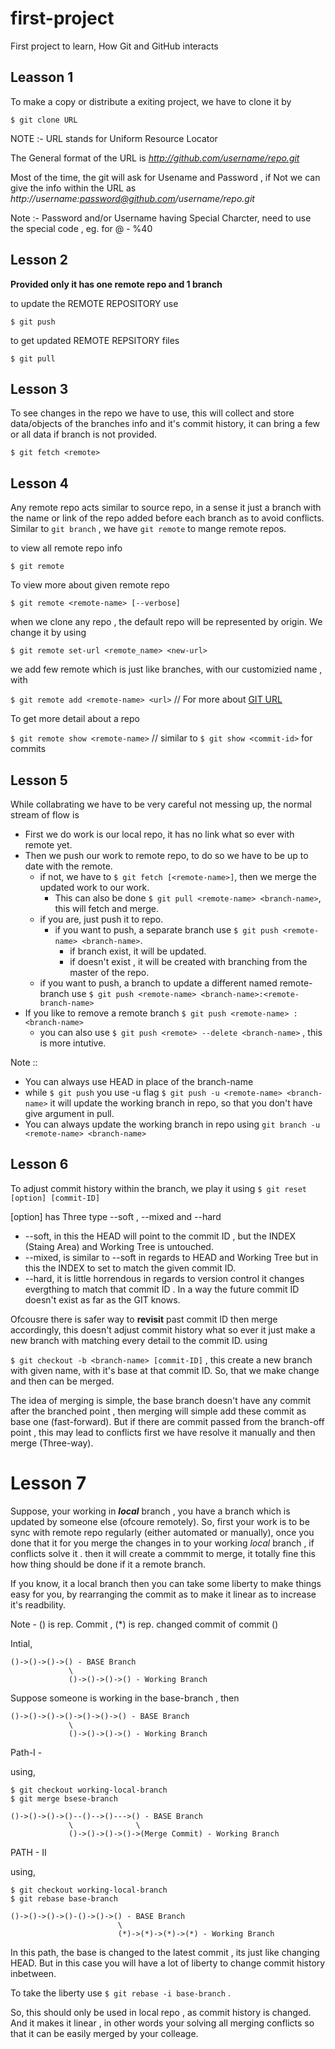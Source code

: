 # first-project
First project to learn, How Git and GitHub interacts

## Leasson 1

To make a copy or distribute a exiting project, we have to clone it by

`$ git clone URL`

NOTE :- URL stands for Uniform Resource Locator

The General format of the URL is *http://github.com/username/repo.git*

Most of the time, the git will ask for Usename and Password , if Not we can give
the info within the URL as
*http://username:password@github.com/username/repo.git*

Note :- Password and/or Username having Special Charcter, need to use the special code , eg. for @ - %40

## Lesson 2

**Provided only it has one remote repo and 1 branch**

to update the REMOTE REPOSITORY use

`$ git push`

to get updated REMOTE REPSITORY files

`$ git pull`

## Lesson 3

To see changes in the repo we have to use, this will collect and store data/objects of the branches info and
it's commit history, it can bring a few or all data if branch is not provided.

`$ git fetch <remote>`

## Lesson 4

Any remote repo acts similar to source repo, in a sense it just a branch with the name or link of the repo added
before each branch as to avoid conflicts. Similar to `git branch` , we have `git remote` to mange remote repos.

to view all remote repo info

`$ git remote` 

To view more about given remote repo

`$ git remote <remote-name> [--verbose]` 

when we clone any repo , the default repo will be represented by origin. We change it by using

`$ git remote set-url <remote_name> <new-url>`

we add few remote which is just like branches, with our customizied name , with

`$ git remote add <remote-name> <url>` // For more about [GIT URL](https://git-scm.com/docs/git-push#URLS)

To get more detail about a repo

`$ git remote show <remote-name>` // similar to `$ git show <commit-id>` for commits 

## Lesson 5

While collabrating we have to be very careful not messing up, the normal stream of flow is 

* First we do work is our local repo, it has no link what so ever with remote yet.
* Then we push our work to remote repo, to do so we have to be up to date with the remote.
    * if not, we have to `$ git fetch [<remote-name>]`, then we merge the updated work to our work.
        * This can also be done `$ git pull <remote-name> <branch-name>`, this will fetch and merge.
    * if you are, just push it to repo.
        * if you want to push, a separate branch use `$ git push <remote-name> <branch-name>`.
            * if branch exist, it will be updated.
            * if doesn't exist , it will be created with branching from the master of the repo.
    * if you want to push, a branch to update a different named remote-branch use `$ git push <remote-name> <branch-name>:<remote-branch-name>` 
* If you like to remove a remote branch `$ git push <remote-name> :<branch-name>`
    * you can also use `$ git push <remote> --delete <branch-name>` , this is more intutive.

Note ::
* You can always use HEAD in place of the branch-name
* while `$ git push` you use -u flag `$ git push -u <remote-name> <branch-name>` it will update the working branch in repo, so that you don't have give <branch-name> argument in pull.
* You can always update the working branch in repo using `git branch -u <remote-name> <branch-name>`  

## Lesson 6

To adjust commit history within the branch, we play it using `$ git reset [option] [commit-ID]`

\[option\] has Three type --soft , --mixed and --hard

* --soft, in this the HEAD will point to the commit ID , but the INDEX (Staing Area) and Working Tree is untouched.
* --mixed, is similar to --soft in regards to HEAD and Working Tree but in this the INDEX to set to match the given commit ID.
* --hard, it is little horrendous in regards to version control it changes evergthing to match that commit ID . In a way the future commit ID doesn't exist as far as the GIT knows.


Ofcousre there is safer way to **revisit** past commit ID then merge accordingly, this doesn't adjust commit history what so ever 
it just make a new branch with matching every detail to the commit ID. using

`$ git checkout -b <branch-name> [commit-ID]` , this create a new branch with given name, with it's base at that commit ID. So, that we make change and then can be merged.
 
The idea of merging is simple, the base branch doesn't have any commit after the branched point , then merging will simple add 
these commit as base one (fast-forward). But if there are commit passed from the branch-off point , this may lead to conflicts
first we have resolve it manually and then merge (Three-way).

# Lesson 7

Suppose, your working in **_local_** branch , you have a branch which is updated by someone else (ofcoure remotely).
So, first your work is to be sync with remote repo regularly (either automated or manually), once you done that it for you merge 
the changes in to your working *local* branch , if conflicts solve it . then it will create a commmit to merge, it totally fine
this how thing should be done if it a remote branch.

If you know, it a local branch then you can take some liberty to make things easy for you, by rearranging the commit as to make it linear as to increase it's readbility.

Note - () is rep. Commit , (*) is rep. changed commit of commit () 

Intial, 

```
()->()->()->() - BASE Branch
             \
             ()->()->()->() - Working Branch 
```

Suppose someone is working in the base-branch , then 

```
()->()->()->()->()->()->() - BASE Branch
             \
             ()->()->()->() - Working Branch 
```

Path-I - 

using,

```
$ git checkout working-local-branch
$ git merge bsese-branch

```

```
()->()->()->()--()-->()--->() - BASE Branch
             \              \
             ()->()->()->()->(Merge Commit) - Working Branch 
```

PATH - II

using,

```
$ git checkout working-local-branch
$ git rebase base-branch
```
```
()->()->()->()-()->()->() - BASE Branch
                        \
                        (*)->(*)->(*)->(*) - Working Branch 
```

In this path, the base is changed to the latest commit , its just like changing HEAD. But in this case you will have a lot
of liberty to change commit history inbetween.

To take the liberty use `$ git rebase -i base-branch` .

So, this should only be used in local repo , as commit history is changed. And it makes it linear , in other words your solving 
all merging conflicts so that it can be easily merged by your colleage.
